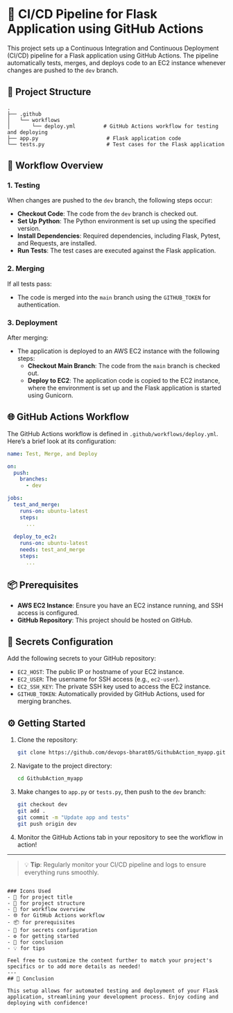# 🚀 CI/CD Pipeline for Flask Application using GitHub Actions

This project sets up a Continuous Integration and Continuous Deployment (CI/CD) pipeline for a Flask application using GitHub Actions. The pipeline automatically tests, merges, and deploys code to an EC2 instance whenever changes are pushed to the `dev` branch.

## 📁 Project Structure

```gra
.
├── .github
│   └── workflows
│       └── deploy.yml         # GitHub Actions workflow for testing and deploying
├── app.py                      # Flask application code
└── tests.py                    # Test cases for the Flask application
```

## 🔧 Workflow Overview

### 1. Testing

When changes are pushed to the `dev` branch, the following steps occur:
- **Checkout Code**: The code from the `dev` branch is checked out.
- **Set Up Python**: The Python environment is set up using the specified version.
- **Install Dependencies**: Required dependencies, including Flask, Pytest, and Requests, are installed.
- **Run Tests**: The test cases are executed against the Flask application.

### 2. Merging

If all tests pass:
- The code is merged into the `main` branch using the `GITHUB_TOKEN` for authentication.

### 3. Deployment

After merging:
- The application is deployed to an AWS EC2 instance with the following steps:
  - **Checkout Main Branch**: The code from the `main` branch is checked out.
  - **Deploy to EC2**: The application code is copied to the EC2 instance, where the environment is set up and the Flask application is started using Gunicorn.

## 🌐 GitHub Actions Workflow

The GitHub Actions workflow is defined in `.github/workflows/deploy.yml`. Here’s a brief look at its configuration:

```yaml
name: Test, Merge, and Deploy

on:
  push:
    branches:
      - dev

jobs:
  test_and_merge:
    runs-on: ubuntu-latest
    steps:
      ...
      
  deploy_to_ec2:
    runs-on: ubuntu-latest
    needs: test_and_merge
    steps:
      ...
```

## 📦 Prerequisites

- **AWS EC2 Instance**: Ensure you have an EC2 instance running, and SSH access is configured.
- **GitHub Repository**: This project should be hosted on GitHub.

## 🔑 Secrets Configuration

Add the following secrets to your GitHub repository:
- `EC2_HOST`: The public IP or hostname of your EC2 instance.
- `EC2_USER`: The username for SSH access (e.g., `ec2-user`).
- `EC2_SSH_KEY`: The private SSH key used to access the EC2 instance.
- `GITHUB_TOKEN`: Automatically provided by GitHub Actions, used for merging branches.

## ⚙️ Getting Started

1. Clone the repository:

   ```bash
   git clone https://github.com/devops-bharat05/GithubAction_myapp.git
   ```

2. Navigate to the project directory:

   ```bash
   cd GithubAction_myapp
   ```

3. Make changes to `app.py` or `tests.py`, then push to the `dev` branch:

   ```bash
   git checkout dev
   git add .
   git commit -m "Update app and tests"
   git push origin dev
   ```

4. Monitor the GitHub Actions tab in your repository to see the workflow in action!
---

> 💡 **Tip**: Regularly monitor your CI/CD pipeline and logs to ensure everything runs smoothly.
```

### Icons Used
- 🚀 for project title
- 📁 for project structure
- 🔧 for workflow overview
- 🌐 for GitHub Actions workflow
- 📦 for prerequisites
- 🔑 for secrets configuration
- ⚙️ for getting started
- 🎉 for conclusion
- 💡 for tips

Feel free to customize the content further to match your project's specifics or to add more details as needed!
---
## 🎉 Conclusion

This setup allows for automated testing and deployment of your Flask application, streamlining your development process. Enjoy coding and deploying with confidence!
